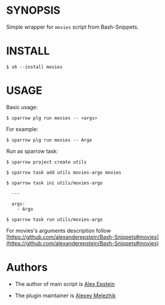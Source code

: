 # SYNOPSIS

Simple wrapper for `movies` script from Bash-Snippets.


# INSTALL

    $ s6 --install movies

# USAGE

Basic usage:

    $ sparrow plg run movies -- <args>

For example:

    $ sparrow plg run movies -- Argo

Run as sparrow task:

    $ sparrow project create utils

    $ sparrow task add utils movies-argo movies

    $ sparrow task ini utils/movies-argo

      ---

      args:
        - Argo

    $ sparrow task run utils/movies-argo

For movies's arguments description follow [https://github.com/alexanderepstein/Bash-Snippets#movies](https://github.com/alexanderepstein/Bash-Snippets#movies)

# Authors

* The author of main script is [Alex Epstein](https://github.com/alexanderepstein)

* The plugin maintainer is [Alexey Melezhik](https://github.com/melezhik/)



